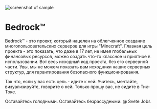 ![screenshot of sample](https://www.google.com/url?sa=i&url=https%3A%2F%2Fminecraft.fandom.com%2Fwiki%2FBedrock&psig=AOvVaw3ta1NoidJHySDVkya-j1hn&ust=1599592367722000&source=images&cd=vfe&ved=0CAIQjRxqFwoTCLiEzaPg1-sCFQAAAAAdAAAAABAD)


# Bedrock™

Bedrock™ - это проект, который нацелен на облегченное создание многопользовательских серверов для игры "Minecraft". Главная цель проекта - это показать, что даже в 17 лет, не имея глобальных финансовых ресурсов, можно создать что-то классное и приятное в использовании. Вот весь исходный код проекта, без его серверной части. Увы, мы не можем показать вам исходники наших серверных структур, для гарантирования безопасного функционирования.

Так что, если у вас есть цель - идите к ней. Учитесь, мечтайте, визуализируйте, говорите о ней. Только прошу вас, не сидите в Тик-Токе.

Оставайтесь голодными. Оставайтесь безрассудными. @ Svete Jobs
